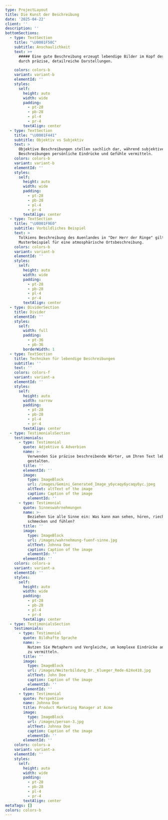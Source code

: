```yaml
---
type: ProjectLayout
title: Die Kunst der Beschreibung
date: '2025-04-22'
client: ''
description: ''
bottomSections:
  - type: TextSection
    title: "\U0001F58C️"
    subtitle: Anschaulichkeit
    text: >+
      ##### Eine gute Beschreibung erzeugt lebendige Bilder im Kopf des Lesers
      durch präzise, detailreiche Darstellungen.

    colors: colors-b
    variant: variant-b
    elementId: ''
    styles:
      self:
        height: auto
        width: wide
        padding:
          - pt-28
          - pb-28
          - pl-4
          - pr-4
        textAlign: center
  - type: TextSection
    title: "\U0001F441️"
    subtitle: Objektiv vs Subjektiv
    text: >
      Objektive Beschreibungen stellen sachlich dar, während subjektive
      Beschreibungen persönliche Eindrücke und Gefühle vermitteln.
    colors: colors-b
    variant: variant-b
    elementId: ''
    styles:
      self:
        height: auto
        width: wide
        padding:
          - pt-28
          - pb-28
          - pl-4
          - pr-4
        textAlign: center
  - type: TextSection
    title: "\U0001F9E0"
    subtitle: Vorbildliches Beispiel
    text: >
      Tolkiens Beschreibung des Auenlandes in "Der Herr der Ringe" gilt als
      Musterbeispiel für eine atmosphärische Ortsbeschreibung.
    colors: colors-b
    variant: variant-b
    elementId: ''
    styles:
      self:
        height: auto
        width: wide
        padding:
          - pt-28
          - pb-28
          - pl-4
          - pr-4
        textAlign: center
  - type: DividerSection
    title: Divider
    elementId: ''
    styles:
      self:
        width: full
        padding:
          - pt-36
          - pb-36
        borderWidth: 1
  - type: TextSection
    title: Techniken für lebendige Beschreibungen
    subtitle: ''
    text: ''
    colors: colors-f
    variant: variant-a
    elementId: ''
    styles:
      self:
        height: auto
        width: narrow
        padding:
          - pt-28
          - pb-28
          - pl-4
          - pr-4
        textAlign: center
  - type: TestimonialsSection
    testimonials:
      - type: Testimonial
        quote: Adjektive & Adverbien
        name: >-
          Verwenden Sie präzise beschreibende Wörter, um Ihren Text lebendig zu
          gestalten.
        title: ''
        elementId: ''
        image:
          type: ImageBlock
          url: /images/Gemini_Generated_Image_y6ycaqy6ycaqy6yc.jpeg
          altText: altText of the image
          caption: Caption of the image
          elementId: ''
      - type: Testimonial
        quote: Sinneswahrnehmungen
        name: >-
          Beziehen Sie alle Sinne ein: Was kann man sehen, hören, riechen,
          schmecken und fühlen?
        title: ''
        image:
          type: ImageBlock
          url: /images/wahrnehmung-fuenf-sinne.jpg
          altText: Johnna Doe
          caption: Caption of the image
          elementId: ''
        elementId: ''
    colors: colors-a
    variant: variant-a
    elementId: ''
    styles:
      self:
        height: auto
        width: wide
        padding:
          - pt-28
          - pb-28
          - pl-4
          - pr-4
        textAlign: center
  - type: TestimonialsSection
    testimonials:
      - type: Testimonial
        quote: Bildhafte Sprache
        name: >-
          Nutzen Sie Metaphern und Vergleiche, um komplexe Eindrücke anschaulich
          zu vermitteln.
        title: ''
        image:
          type: ImageBlock
          url: /images/Weiterbildung_Dr._Klueger_Rede-624x418.jpg
          altText: John Doe
          caption: Caption of the image
          elementId: ''
        elementId: ''
      - type: Testimonial
        quote: Perspektive
        name: Johnna Doe
        title: Product Marketing Manager at Acme
        image:
          type: ImageBlock
          url: /images/person-3.jpg
          altText: Johnna Doe
          caption: Caption of the image
          elementId: ''
        elementId: ''
    colors: colors-a
    variant: variant-a
    elementId: ''
    styles:
      self:
        height: auto
        width: wide
        padding:
          - pt-28
          - pb-28
          - pl-4
          - pr-4
        textAlign: center
metaTags: []
colors: colors-b
---
```



